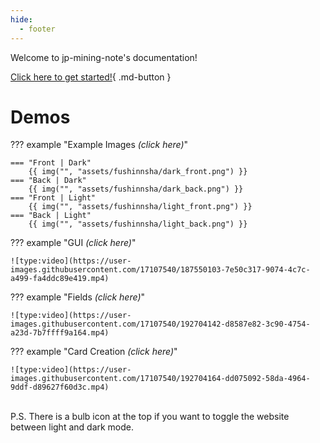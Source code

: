 ```yaml
---
hide:
  - footer
---
```


Welcome to jp-mining-note's documentation!

[Click here to get started!](preface.md){ .md-button }

# Demos

??? example "Example Images *(click here)*"

    === "Front | Dark"
        {{ img("", "assets/fushinnsha/dark_front.png") }}
    === "Back | Dark"
        {{ img("", "assets/fushinnsha/dark_back.png") }}
    === "Front | Light"
        {{ img("", "assets/fushinnsha/light_front.png") }}
    === "Back | Light"
        {{ img("", "assets/fushinnsha/light_back.png") }}


??? example "GUI *(click here)*"

    ![type:video](https://user-images.githubusercontent.com/17107540/187550103-7e50c317-9074-4c7c-a499-fa4ddc89e419.mp4)


??? example "Fields *(click here)*"

    ![type:video](https://user-images.githubusercontent.com/17107540/192704142-d8587e82-3c90-4754-a23d-7b7ffff9a164.mp4)

??? example "Card Creation *(click here)*"

    ![type:video](https://user-images.githubusercontent.com/17107540/192704164-dd075092-58da-4964-9ddf-d89627f60d3c.mp4)

<br>
P.S. There is a bulb icon at the top if you want to toggle the website between light and dark mode.
